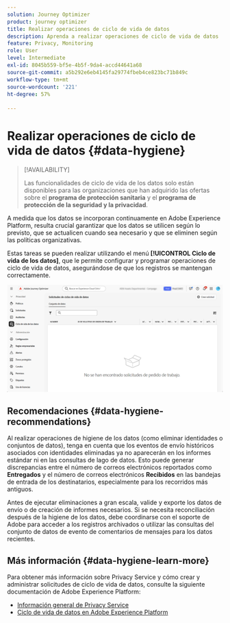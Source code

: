 ```yaml
---
solution: Journey Optimizer
product: journey optimizer
title: Realizar operaciones de ciclo de vida de datos
description: Aprenda a realizar operaciones de ciclo de vida de datos
feature: Privacy, Monitoring
role: User
level: Intermediate
exl-id: 8045b559-bf5e-4b5f-9da4-accd44641a68
source-git-commit: a5b292e6eb4145fa29774fbeb4ce823bc71b849c
workflow-type: tm+mt
source-wordcount: '221'
ht-degree: 57%

---
```


# Realizar operaciones de ciclo de vida de datos {#data-hygiene}

>[!AVAILABILITY]
>
>Las funcionalidades de ciclo de vida de los datos solo están disponibles para las organizaciones que han adquirido las ofertas sobre el **programa de protección sanitaria** y el **programa de protección de la seguridad y la privacidad**.

A medida que los datos se incorporan continuamente en Adobe Experience Platform, resulta crucial garantizar que los datos se utilicen según lo previsto, que se actualicen cuando sea necesario y que se eliminen según las políticas organizativas.

Estas tareas se pueden realizar utilizando el menú **[!UICONTROL Ciclo de vida de los datos]**, que le permite configurar y programar operaciones de ciclo de vida de datos, asegurándose de que los registros se mantengan correctamente.

![](assets/data-hygiene.png)


## Recomendaciones {#data-hygiene-recommendations}

Al realizar operaciones de higiene de los datos (como eliminar identidades o conjuntos de datos), tenga en cuenta que los eventos de envío históricos asociados con identidades eliminadas ya no aparecerán en los informes estándar ni en las consultas de lago de datos. Esto puede generar discrepancias entre el número de correos electrónicos reportados como **Entregados** y el número de correos electrónicos **Recibidos** en las bandejas de entrada de los destinatarios, especialmente para los recorridos más antiguos.

Antes de ejecutar eliminaciones a gran escala, valide y exporte los datos de envío o de creación de informes necesarios. Si se necesita reconciliación después de la higiene de los datos, debe coordinarse con el soporte de Adobe para acceder a los registros archivados o utilizar las consultas del conjunto de datos de evento de comentarios de mensajes para los datos recientes.

## Más información {#data-hygiene-learn-more}

Para obtener más información sobre Privacy Service y cómo crear y administrar solicitudes de ciclo de vida de datos, consulte la siguiente documentación de Adobe Experience Platform:

* [Información general de Privacy Service](https://experienceleague.adobe.com/docs/experience-platform/privacy/home.html?lang=es)
* [Ciclo de vida de datos en Adobe Experience Platform](https://experienceleague.adobe.com/docs/experience-platform/hygiene/home.html?lang=es)
